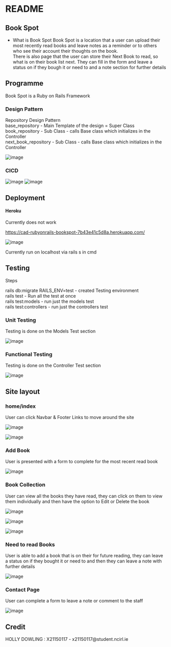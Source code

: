 # README

<h2> Book Spot </h2>

- What is Book Spot
Book Spot is a location that a user can upload their most recently read books and leave notes as a reminder or to others who see their account their thoughts on the book. <br>
There is also  page that the user can store their Next Book to read, so what is on their book list next. They can fill in the form and leave a status on if they bough it or need to and a note section for further details

<h2> Programme </h2>
Book Spot is a Ruby on Rails Framework

<h3> Design Pattern </h3>
Repository Design Pattern <br>
base_repository - Main Template of the design = Super Class <br>
book_repository - Sub Class - calls Base class which  initializes in the Controller <br>
next_book_repository - Sub Class - calls Base class which  initializes in the Controller <br>

![image](https://github.com/user-attachments/assets/c7981205-7f49-4f85-95d3-6cec151f2656)


<h3> CICD </h3 

![image](https://github.com/user-attachments/assets/c2c1c74a-ec49-4377-b58a-372f9115dd3b)
![image](https://github.com/user-attachments/assets/75bbc369-06d2-4543-9ee3-19b225e14324)


<h2> Deployment</h2>
<h4> Heroku </h4> 
Currently does not work

https://cad-rubyonrails-bookspot-7b43e41c5d8a.herokuapp.com/

![image](https://github.com/user-attachments/assets/389fb112-e95d-4e50-ba48-6c0c7a1e43b2)

Currently run on localhost via rails s in cmd 

<h2> Testing </h2>
Steps

rails db:migrate RAILS_ENV=test - created Testing environment <br>
rails test  - Run all the test at once <br>
rails test:models  - run just the models test <br>
rails test:controllers - run just the controllers test <br>


<h3> Unit Testing </h3>
Testing is done on the Models Test section

![image](https://github.com/user-attachments/assets/dd8edc0c-9fb6-4673-ba31-7311228652ae)


<h3> Functional Testing </h3>
Testing is done on the Controller Test section

![image](https://github.com/user-attachments/assets/e8c2b832-33f8-41cf-aba1-15e94642a49e)


<h2> Site layout </h2>
<h3> home/index </h3>
<p>User can click Navbar & Footer Links to move around the site </p>

![image](https://github.com/user-attachments/assets/003667b3-43f7-4607-aa4c-3d4779aa9e46)

![image](https://github.com/user-attachments/assets/c8f496cf-dec1-4a58-8f40-c70d7236b3b1)

<h3> Add Book </h3>
<p>User is presented with a form to complete for the most recent read book </p>

![image](https://github.com/user-attachments/assets/be4080d2-9c0e-4bde-9da3-8b8d198c4a3e)

<h3> Book Collection </h3>
<p>User can view all the books they have read, they can click on them to view them individually and then have the option to Edit or Delete the book </p>

![image](https://github.com/user-attachments/assets/aecc401e-230e-4b30-b518-f1f9502bcf98)

![image](https://github.com/user-attachments/assets/9ebc05f2-ebe5-4345-846b-94d4527c57f7)

![image](https://github.com/user-attachments/assets/f25bbad6-784c-47af-b6a6-15992fe33186)

<h3> Need to read Books</h3>
<p>User is able to add a book that is on their for future reading, they can leave a status on if they bought it or need to and then they can leave a note with further details </p>

![image](https://github.com/user-attachments/assets/ac31b7b8-9298-4129-9774-13287f423fd6)

<h3> Contact Page</h3>
<p>User can complete a form to leave a note or comment to the staff </p>


![image](https://github.com/user-attachments/assets/5908b540-bc10-4d6a-bcde-dd04d04ce29f)

<h2>Credit</h2>
<p>HOLLY DOWLING : X21150117 - x21150117@student.ncirl.ie
</p>
